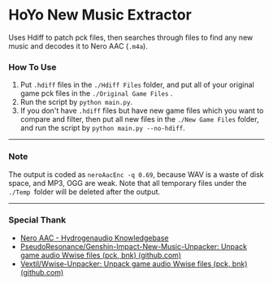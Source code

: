 # HoYo New Music Extractor

Uses Hdiff to patch pck files, then searches through files to find any new music and decodes it to Nero AAC (`.m4a`).

### How To Use

1. Put `.hdiff` files in the `./Hdiff Files` folder, and put all of your original game pck files in the `./Original Game Files` .
2. Run the script by `python main.py`.
3. If you don't have `.hdiff` files but have new game files which you want to compare and filter, then put all new files in the `./New Game Files` folder, and run the script by `python main.py --no-hdiff`.

---

### Note

The output is coded as `neroAacEnc -q 0.69`, because WAV is a waste of disk space, and MP3, OGG are weak. Note that all temporary files under the  `./Temp `folder will be deleted after the output.

---

### Special Thank

- [Nero AAC - Hydrogenaudio Knowledgebase](https://wiki.hydrogenaud.io/index.php?title=Nero_AAC#neroAacEnc)
- [PseudoResonance/Genshin-Impact-New-Music-Unpacker: Unpack game audio Wwise files (pck, bnk) (github.com)](https://github.com/PseudoResonance/Genshin-Impact-New-Music-Unpacker)
- [Vextil/Wwise-Unpacker: Unpack game audio Wwise files (pck, bnk) (github.com)](https://github.com/Vextil/Wwise-Unpacker)
